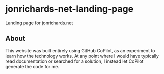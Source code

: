 # jonrichards-net-landing-page
Landing page for jonrichards.net

## About

This website was built entirely using GitHub CoPilot, as an experiment to learn how the technology works. At any point where I would have typically read documentation or searched for a solution, I instead let CoPilot generate the code for me.
